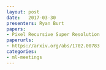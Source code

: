 ```yaml
---
layout: post
date:   2017-03-30
presenters: Ryan Burt 
papers: 
- Pixel Recursive Super Resolution
paperurls:
- https://arxiv.org/abs/1702.00783
categories:
- ml-meetings
---	
```


